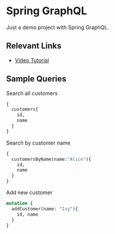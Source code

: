 # Spring GraphQL

Just a demo project with Spring GraphQL.


## Relevant Links

* [Video Tutorial](https://youtu.be/kVSYVhmvNCI)

## Sample Queries

Search all customers

```graphql
{
  customers{
    id,
    name
  }
}
```

Search by customer name

```graphql
{
  customersByName(name:"Alice"){
    id,
    name
  }
}
```

Add new customer

```graphql
mutation {
  addCustomer(name: "Ivy"){
    id, name
  }
}
```